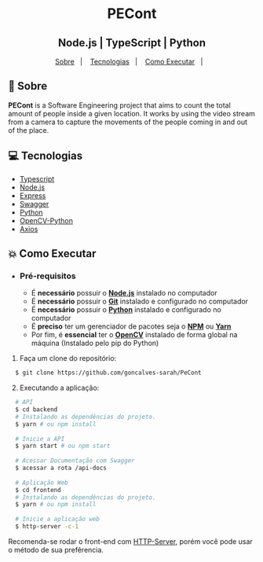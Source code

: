 <h1 align="center">
    PECont
</h1>
<h2 align="center">
    Node.js | TypeScript | Python
</h2>

<p align="center">
  <a href="#book-sobre">Sobre</a>&nbsp;&nbsp;&nbsp;|&nbsp;&nbsp;&nbsp;
  <a href="#computer-tecnologias">Tecnologias</a>&nbsp;&nbsp;&nbsp;|&nbsp;&nbsp;&nbsp;
  <a href="#boom-como-executar">Como Executar</a>&nbsp;&nbsp;&nbsp;|&nbsp;&nbsp;&nbsp;
</p>

## :book: Sobre

**PECont** is a Software Engineering project that aims to count the total amount of people inside a given location. It works by using the video stream from a camera to capture the movements of the people coming in and out of the place.
  
## :computer: Tecnologias

-  [Typescript](https://www.typescriptlang.org/)
-  [Node.js](https://nodejs.org/en/)
-  [Express](https://expressjs.com/)
-  [Swagger](https://swagger.io/)
-  [Python](https://www.python.org/)
-  [OpenCV-Python](https://pypi.org/project/opencv-python/)
-  [Axios](https://axios-http.com/docs/intro)

## :boom: Como Executar

- ### **Pré-requisitos**

  - É **necessário** possuir o **[Node.js](https://nodejs.org/en/)** instalado no computador
  - É **necessário** possuir o **[Git](https://git-scm.com/)** instalado e configurado no computador
  - É **necessário** possuir o **[Python](https://www.python.org/)** instalado e configurado no computador
  - É **preciso** ter um gerenciador de pacotes seja o **[NPM](https://www.npmjs.com/)** ou **[Yarn](https://yarnpkg.com/)**
  - Por fim, é **essencial** ter o **[OpenCV](https://pypi.org/project/opencv-python/)** instalado de forma global na máquina (Instalado pelo pip do Python) 

1. Faça um clone do repositório:

```sh
  $ git clone https://github.com/goncalves-sarah/PeCont
```

2. Executando a aplicação:

```sh
  # API
  $ cd backend
  # Instalando as dependências do projeto.
  $ yarn # ou npm install
  
  # Inicie a API
  $ yarn start # ou npm start
  
  # Acessar Documentação com Swagger
  $ acessar a rota /api-docs
  
  # Aplicação Web
  $ cd frontend
  # Instalando as dependências do projeto.
  $ yarn # ou npm install
  
  # Inicie a aplicação web
  $ http-server -c-1
```
Recomenda-se rodar o front-end com [HTTP-Server](https://www.npmjs.com/package/http-server), porém você pode usar o método de sua prefêrencia.

